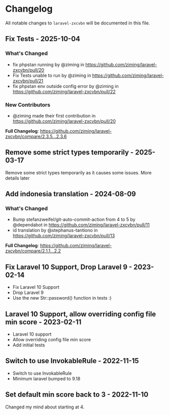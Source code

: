 # Changelog

All notable changes to `laravel-zxcvbn` will be documented in this file.

## Fix Tests - 2025-10-04

### What's Changed

* fix phpstan running by @ziming in https://github.com/ziming/laravel-zxcvbn/pull/20
* Fix Tests unable to run by @ziming in https://github.com/ziming/laravel-zxcvbn/pull/21
* fix phpstan env outside config error by @ziming in https://github.com/ziming/laravel-zxcvbn/pull/22

### New Contributors

* @ziming made their first contribution in https://github.com/ziming/laravel-zxcvbn/pull/20

**Full Changelog**: https://github.com/ziming/laravel-zxcvbn/compare/2.3.5...2.3.6

## Remove some strict types temporarily - 2025-03-17

Remove some strict types temporarily as it causes some issues. More details later

## Add indonesia translation - 2024-08-09

### What's Changed

* Bump stefanzweifel/git-auto-commit-action from 4 to 5 by @dependabot in https://github.com/ziming/laravel-zxcvbn/pull/11
* id translation by @stephanus-tantiono in https://github.com/ziming/laravel-zxcvbn/pull/13

**Full Changelog**: https://github.com/ziming/laravel-zxcvbn/compare/2.1.1...2.2

## Fix Laravel 10 Support, Drop Laravel 9 - 2023-02-14

- Fix Laravel 10 Support
- Drop Laravel 9
- Use the new Str::password() function in tests :)

## Laravel 10 Support, allow overriding config file min score - 2023-02-11

- Laravel 10 support
- Allow overriding config file min score
- Add initial tests

## Switch to use InvokableRule - 2022-11-15

- Switch to use InvokableRule
- Minimum laravel bumped to 9.18

## Set default min score back to 3 - 2022-11-10

Changed my mind about starting at 4.
